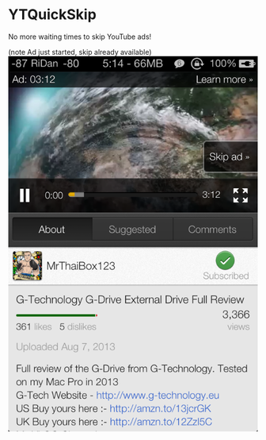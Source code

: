 YTQuickSkip
===========

No more waiting times to skip YouTube ads!

(note Ad just started, skip already available)
![SCREENSHOT](/IMG_3236.PNG "Screenshot")

